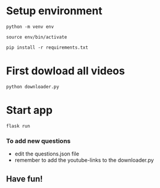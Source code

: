 # Setup environment


```python -m venv env```

```source env/bin/activate```

```pip install -r requirements.txt```


# First dowload all videos

```python downloader.py```

# Start app

```flask run```

### To add new questions
- edit the questions.json file
- remember to add the youtube-links to the downloader.py



## Have fun!
